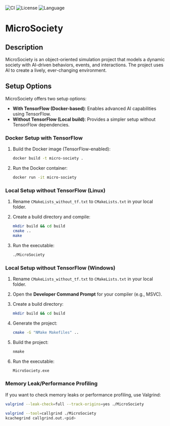 ![CI](https://github.com/Klus3kk/microsociety/actions/workflows/ci.yml/badge.svg)
![License](https://img.shields.io/badge/License-MIT-blue)
![Language](https://img.shields.io/badge/C++-blue)
# MicroSociety


## Description

MicroSociety is an object-oriented simulation project that models a dynamic society with AI-driven behaviors, events, and interactions. The project uses AI to create a lively, ever-changing environment.

## Setup Options

MicroSociety offers two setup options:
- **With TensorFlow (Docker-based)**: Enables advanced AI capabilities using TensorFlow.
- **Without TensorFlow (Local build)**: Provides a simpler setup without TensorFlow dependencies.

### Docker Setup with TensorFlow

1. Build the Docker image (TensorFlow-enabled):

   ```bash
   docker build -t micro-society .
   ```

2. Run the Docker container:

   ```bash
   docker run -it micro-society
   ```

### Local Setup without TensorFlow (Linux)

1. Rename `CMakeLists_without_tf.txt` to `CMakeLists.txt` in your local folder.

2. Create a build directory and compile:

   ```bash
   mkdir build && cd build
   cmake ..
   make
   ```

3. Run the executable:

   ```bash
   ./MicroSociety
   ```

### Local Setup without TensorFlow (Windows)

1. Rename `CMakeLists_without_tf.txt` to `CMakeLists.txt` in your local folder.

2. Open the **Developer Command Prompt** for your compiler (e.g., MSVC).

3. Create a build directory:

   ```bash
   mkdir build && cd build
   ```

4. Generate the project:

   ```bash
   cmake -G "NMake Makefiles" ..
   ```

5. Build the project:

   ```bash
   nmake
   ```

6. Run the executable:

   ```bash
   MicroSociety.exe
   ```

### Memory Leak/Performance Profiling

If you want to check memory leaks or performance profiling, use Valgrind:

```bash
valgrind --leak-check=full --track-origins=yes ./MicroSociety
```


```bash
valgrind --tool=callgrind ./MicroSociety
kcachegrind callgrind.out.<pid>
```


